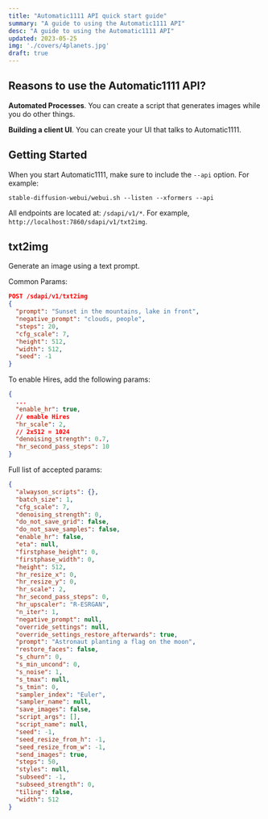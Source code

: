 ```yaml
---
title: "Automatic1111 API quick start guide"
summary: "A guide to using the Automatic1111 API"
desc: "A guide to using the Automatic1111 API"
updated: 2023-05-25
img: './covers/4planets.jpg'
draft: true
---
```


## Reasons to use the Automatic1111 API?

**Automated Processes**. You can create a script that generates images while you do other things.

**Building a client UI**. You can create your UI that talks to Automatic1111.

## Getting Started

When you start Automatic1111, make sure to include the `--api` option. For example:

```
stable-diffusion-webui/webui.sh --listen --xformers --api
```

All endpoints are located at: `/sdapi/v1/*`. For example, `http://localhost:7860/sdapi/v1/txt2img`.

## txt2img

Generate an image using a text prompt.

Common Params:

```json
POST /sdapi/v1/txt2img
{
  "prompt": "Sunset in the mountains, lake in front",
  "negative_prompt": "clouds, people",
  "steps": 20,
  "cfg_scale": 7,
  "height": 512,
  "width": 512,
  "seed": -1
}
```

To enable Hires, add the following params:

```json
{
  ...
  "enable_hr": true,
  // enable Hires
  "hr_scale": 2,
  // 2x512 = 1024
  "denoising_strength": 0.7,
  "hr_second_pass_steps": 10
}
```

Full list of accepted params:

```json
{
  "alwayson_scripts": {},
  "batch_size": 1,
  "cfg_scale": 7,
  "denoising_strength": 0,
  "do_not_save_grid": false,
  "do_not_save_samples": false,
  "enable_hr": false,
  "eta": null,
  "firstphase_height": 0,
  "firstphase_width": 0,
  "height": 512,
  "hr_resize_x": 0,
  "hr_resize_y": 0,
  "hr_scale": 2,
  "hr_second_pass_steps": 0,
  "hr_upscaler": "R-ESRGAN",
  "n_iter": 1,
  "negative_prompt": null,
  "override_settings": null,
  "override_settings_restore_afterwards": true,
  "prompt": "Astronaut planting a flag on the moon",
  "restore_faces": false,
  "s_churn": 0,
  "s_min_uncond": 0,
  "s_noise": 1,
  "s_tmax": null,
  "s_tmin": 0,
  "sampler_index": "Euler",
  "sampler_name": null,
  "save_images": false,
  "script_args": [],
  "script_name": null,
  "seed": -1,
  "seed_resize_from_h": -1,
  "seed_resize_from_w": -1,
  "send_images": true,
  "steps": 50,
  "styles": null,
  "subseed": -1,
  "subseed_strength": 0,
  "tiling": false,
  "width": 512
}
```
